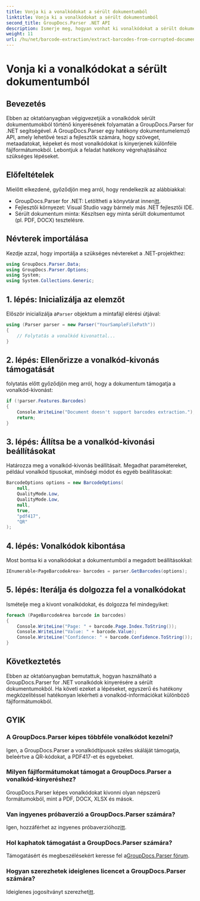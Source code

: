 ```yaml
---
title: Vonja ki a vonalkódokat a sérült dokumentumból
linktitle: Vonja ki a vonalkódokat a sérült dokumentumból
second_title: GroupDocs.Parser .NET API
description: Ismerje meg, hogyan vonhat ki vonalkódokat a sérült dokumentumokból a GroupDocs.Parser for .NET segítségével. Átfogó oktatóanyag lépésről lépésre.
weight: 11
url: /hu/net/barcode-extraction/extract-barcodes-from-corrupted-document/
---
```


# Vonja ki a vonalkódokat a sérült dokumentumból

## Bevezetés
Ebben az oktatóanyagban végigvezetjük a vonalkódok sérült dokumentumokból történő kinyerésének folyamatán a GroupDocs.Parser for .NET segítségével. A GroupDocs.Parser egy hatékony dokumentumelemző API, amely lehetővé teszi a fejlesztők számára, hogy szöveget, metaadatokat, képeket és most vonalkódokat is kinyerjenek különféle fájlformátumokból. Lebontjuk a feladat hatékony végrehajtásához szükséges lépéseket.
## Előfeltételek
Mielőtt elkezdené, győződjön meg arról, hogy rendelkezik az alábbiakkal:
-  GroupDocs.Parser for .NET: Letöltheti a könyvtárat innen[itt](https://releases.groupdocs.com/parser/net/).
- Fejlesztői környezet: Visual Studio vagy bármely más .NET fejlesztői IDE.
- Sérült dokumentum minta: Készítsen egy minta sérült dokumentumot (pl. PDF, DOCX) tesztelésre.

## Névterek importálása
Kezdje azzal, hogy importálja a szükséges névtereket a .NET-projekthez:
```csharp
using GroupDocs.Parser.Data;
using GroupDocs.Parser.Options;
using System;
using System.Collections.Generic;
```
## 1. lépés: Inicializálja az elemzőt
 Először inicializálja a`Parser` objektum a mintafájl elérési útjával:
```csharp
using (Parser parser = new Parser("YourSampleFilePath"))
{
    // Folytatás a vonalkód kivonattal...
}
```
## 2. lépés: Ellenőrizze a vonalkód-kivonás támogatását
folytatás előtt győződjön meg arról, hogy a dokumentum támogatja a vonalkód-kivonást:
```csharp
if (!parser.Features.Barcodes)
{
    Console.WriteLine("Document doesn't support barcodes extraction.");
    return;
}
```
## 3. lépés: Állítsa be a vonalkód-kivonási beállításokat
Határozza meg a vonalkód-kivonás beállításait. Megadhat paramétereket, például vonalkód típusokat, minőségi módot és egyéb beállításokat:
```csharp
BarcodeOptions options = new BarcodeOptions(
    null,
    QualityMode.Low,
    QualityMode.Low,
    null,
    true,
    "pdf417",
    "QR"
);
```
## 4. lépés: Vonalkódok kibontása
Most bontsa ki a vonalkódokat a dokumentumból a megadott beállításokkal:
```csharp
IEnumerable<PageBarcodeArea> barcodes = parser.GetBarcodes(options);
```
## 5. lépés: Iterálja és dolgozza fel a vonalkódokat
Ismételje meg a kivont vonalkódokat, és dolgozza fel mindegyiket:
```csharp
foreach (PageBarcodeArea barcode in barcodes)
{
    Console.WriteLine("Page: " + barcode.Page.Index.ToString());
    Console.WriteLine("Value: " + barcode.Value);
    Console.WriteLine("Confidence: " + barcode.Confidence.ToString());
}
```

## Következtetés
Ebben az oktatóanyagban bemutattuk, hogyan használható a GroupDocs.Parser for .NET vonalkódok kinyerésére a sérült dokumentumokból. Ha követi ezeket a lépéseket, egyszerű és hatékony megközelítéssel hatékonyan lekérheti a vonalkód-információkat különböző fájlformátumokból.

## GYIK
### A GroupDocs.Parser képes többféle vonalkódot kezelni?
Igen, a GroupDocs.Parser a vonalkódtípusok széles skáláját támogatja, beleértve a QR-kódokat, a PDF417-et és egyebeket.
### Milyen fájlformátumokat támogat a GroupDocs.Parser a vonalkód-kinyeréshez?
GroupDocs.Parser képes vonalkódokat kivonni olyan népszerű formátumokból, mint a PDF, DOCX, XLSX és mások.
### Van ingyenes próbaverzió a GroupDocs.Parser számára?
 Igen, hozzáférhet az ingyenes próbaverzióhoz[itt](https://releases.groupdocs.com/).
### Hol kaphatok támogatást a GroupDocs.Parser számára?
 Támogatásért és megbeszélésekért keresse fel a[GroupDocs.Parser fórum](https://forum.groupdocs.com/c/parser/17).
### Hogyan szerezhetek ideiglenes licencet a GroupDocs.Parser számára?
 Ideiglenes jogosítványt szerezhet[itt](https://purchase.groupdocs.com/temporary-license/).